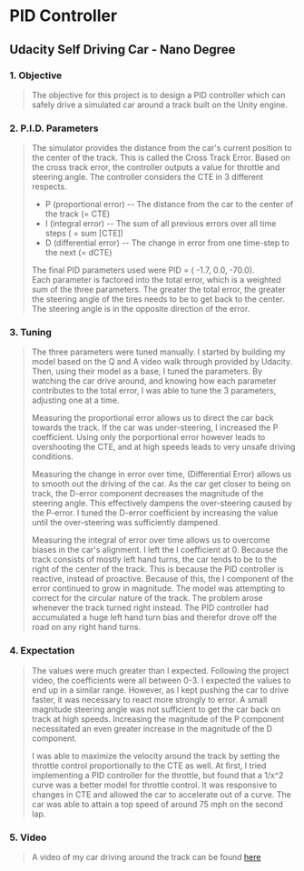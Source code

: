 # PID Controller
## Udacity Self Driving Car - Nano Degree

### 1. Objective
> The objective for this project is to design a PID controller which can safely drive a simulated
car around a track built on the Unity engine.

### 2. P.I.D. Parameters
> The simulator provides the distance from the car's 
current position to the center of the track. This is called the Cross Track Error. Based on the
cross track error, the controller outputs a value for throttle and steering angle. The controller
considers the CTE in 3 different respects.
> * P (proportional error) -- The distance from the car to the center of the track (= CTE)
> * I (integral error) -- The sum of all previous errors over all time steps ( = sum [CTE])
> * D (differential error) -- The change in error from one time-step to the next (= dCTE) 
>
> The final PID parameters used were PID = ( -1.7, 0.0, -70.0).  
> Each parameter is factored into the total error, which is a weighted sum of the three parameters.
 The greater the total error, the greater the steering angle of the tires needs to be to get back 
 to the center. The steering angle is in the opposite direction of the error.
>
### 3. Tuning
> The three parameters were tuned manually. I started by building my model based on the Q and A
video walk through provided by Udacity. Then, using their model as a base, I tuned the parameters.
By watching the car drive around, and knowing how each parameter contributes to the total error, I
was able to tune the 3 parameters, adjusting one at a time.
>  
> Measuring the proportional error allows us to direct the car back towards the track. If the car
was under-steering, I increased the P coefficient. Using only the porportional error however
leads to overshooting the CTE, and at high speeds leads to very unsafe driving conditions.
>
> Measuring the change in error over time, (Differential Error) allows us to smooth out the driving
of the car. As the car get closer to being on track, the D-error component decreases the magnitude
of the steering angle. This effectively dampens the over-steering caused by the P-error. I tuned the
D-error coefficient by increasing the value until the over-steering was sufficiently dampened.
>
> Measuring the integral of error over time allows us to overcome biases in the car's alignment.
I left the I coefficient at 0. Because the track consists of mostly left hand turns, the car tends
to be to the right of the center of the track. This is because the PID controller is reactive,
instead of proactive. Because of this, the I component of the error continued to grow in magnitude.
The model was attempting to correct for the circular nature of the track. The problem arose whenever
the track turned right instead. The PID controller had accumulated a huge left hand turn bias and
therefor drove off the road on any right hand turns.

### 4. Expectation
> The values were much greater than I expected. Following the project video, the coefficients were
all between 0-3. I expected the values to end up in a similar range. However, as I kept pushing the
car to drive faster, it was necessary to react more strongly to error. A small magnitude steering
angle was not sufficient to get the car back on track at high speeds. Increasing the magnitude of
the P component necessitated an even greater increase in the magnitude of the D component.
> 
> I was able to maximize the velocity around the track by setting the throttle control proportionally
to the CTE as well. At first, I tried implementing a PID controller for the throttle, but found that
a 1/x^2 curve was a better model for throttle control. It was responsive to changes in CTE and
allowed the car to accelerate out of a curve. The car was able to attain a top speed of around 75 mph
on the second lap.

### 5. Video
> A video of my car driving around the track can be found [here](https://youtu.be/w_TzpFNDRjw)